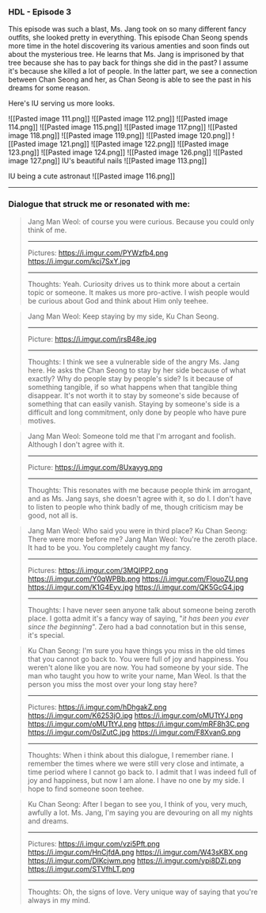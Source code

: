 ### HDL - Episode 3

This episode was such a blast, Ms. Jang took on so many different fancy outfits, she looked pretty in everything. This episode Chan Seong spends more time in the hotel discovering its various amenties and soon finds out about the mysterious tree. He learns that Ms. Jang is imprisoned by that tree because she has to pay back for things she did in the past? I assume it's because she killed a lot of people. In the latter part, we see a connection between Chan Seong and her, as Chan Seong is able to see the past in his dreams for some reason.

Here's IU serving us more looks.

![[Pasted image 111.png]]
![[Pasted image 112.png]]
![[Pasted image 114.png]]
![[Pasted image 115.png]]
![[Pasted image 117.png]]
![[Pasted image 118.png]]
![[Pasted image 119.png]]
![[Pasted image 120.png]]
![[Pasted image 121.png]]
![[Pasted image 122.png]]
![[Pasted image 123.png]]
![[Pasted image 124.png]]
![[Pasted image 126.png]]
![[Pasted image 127.png]]
IU's beautiful nails
![[Pasted image 113.png]]

IU being a cute astronaut
![[Pasted image 116.png]]

---
### Dialogue that struck me or resonated with me:
>Jang Man Weol: of course you were curious. Because you could only think of me. 
>
>---
>Pictures:
>https://i.imgur.com/PYWzfb4.png
>https://i.imgur.com/kcj7SxY.jpg
>
>---
>Thoughts:
>Yeah. Curiosity drives us to think more about a certain topic or someone. It makes us more pro-active. I wish people would be curious about God and think about Him only teehee.

>Jang Man Weol: Keep staying by my side, Ku Chan Seong.
>
>---
>Picture:
>https://i.imgur.com/jrsB48e.jpg
>
>---
>Thoughts:
>I think we see a vulnerable side of the angry Ms. Jang here. He asks the Chan Seong to stay by her side because of what exactly? Why do people stay by people's side? Is it because of something tangible, if so what happens when that tangible thing disappear. It's not worth it to stay by someone's side because of something that can easily vanish. Staying by someone's side is a difficult and long commitment, only done by people who have pure motives.

>Jang Man Weol: Someone told me that I'm arrogant and foolish. Although I don't agree with it.
>
>---
>Picture:
>https://i.imgur.com/8Uxayyg.png
>
>---
>Thoughts:
>This resonates with me because people think im arrogant, and as Ms. Jang says, she doesn't agree with it, so do I. I don't have to listen to people who think badly of me, though criticism may be good, not all is.

>Jang Man Weol: Who said you were in third place?
>Ku Chan Seong: There were more before me?
>Jang Man Weol: You're the zeroth place. It had to be you. You completely caught my fancy.
>
>---
>Pictures:
>https://i.imgur.com/3MQIPP2.png
>https://i.imgur.com/Y0qWPBb.png
>https://i.imgur.com/FlouoZU.png
>https://i.imgur.com/K1G4Eyv.jpg
>https://i.imgur.com/QK5GcG4.jpg
>
>---
>Thoughts:
>I have never seen anyone talk about someone being zeroth place. I gotta admit it's a fancy way of saying, "*it has been you ever since the beginning*". Zero had a bad connotation but in this sense, it's special.


>Ku Chan Seong: I'm sure you have things you miss in the old times that you cannot go back to. You were full of joy and happiness. You weren't alone like you are now. You had someone by your side. The man who taught you how to write your name, Man Weol. Is that the person you miss the most over your long stay here?
>
>---
>Pictures:
>https://i.imgur.com/hDhgakZ.png
>https://i.imgur.com/K6253jO.jpg
>https://i.imgur.com/oMUTtYJ.png
>https://i.imgur.com/oMUTtYJ.png
>https://i.imgur.com/mRF8h3C.png
>https://i.imgur.com/0sIZutC.jpg
>https://i.imgur.com/F8XvanG.png
>
>---
>Thoughts:
>When i think about this dialogue, I remember riane. I remember the times where we were still very close and intimate, a time period where I cannot go back to. I admit that I was indeed full of joy and happiness, but now I am alone. I have no one by my side. I hope to find someone soon teehee.

>Ku Chan Seong: After I began to see you, I think of you, very much, awfully a lot. Ms. Jang, I'm saying you are devouring on all my nights and dreams.
>
>---
>Pictures:
>https://i.imgur.com/vzi5Pft.png
>https://i.imgur.com/HnCjfdA.png
>https://i.imgur.com/W43sKBX.png
>https://i.imgur.com/DlKcjwm.png
>https://i.imgur.com/ypi8DZi.png
>https://i.imgur.com/STVfhLT.png
>
>---
>Thoughts:
>Oh, the signs of love. Very unique way of saying that you're always in my mind.